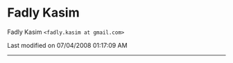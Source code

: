 # Fadly Kasim

Fadly Kasim `<fadly.kasim at gmail.com>`

Last modified on 07/04/2008 01:17:09 AM
 
---
 
